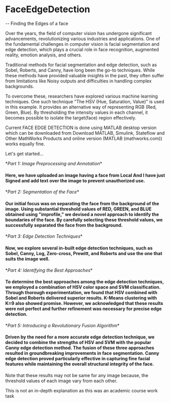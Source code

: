 # FaceEdgeDetection
-- Finding the Edges of a face

Over the years, the field of computer vision has undergone significant advancements, revolutionizing various industries and applications. One of the fundamental challenges in computer vision is facial segmentation and edge detection, which plays a crucial role in face recognition, augmented reality, emotion analysis, and others.

Traditional methods for facial segmentation and edge detection, such as Sobel, Roberts, and Canny, have long been the go-to techniques. While these methods have provided valuable insights in the past, they often suffer from limitations like Noisy outputs and difficulties in handling complex backgrounds.

To overcome these, researchers have explored various machine learning techniques. One such technique "The HSV (Hue, Saturation, Value)" is used in this example. It provides an alternative way of representing RGB (Red, Green, Blue). By thresholding the intensity values in each channel, it becomes possible to isolate the target(face) region effectively.

Current FACE EDGE DETECTION is done using MATLAB desktop version which can be downloaded from Download MATLAB, Simulink, Stateflow and Other MathWorks Products and online version (MATLAB (mathworks.com)) works equally fine.

Let's get started...

\**Part 1: Image Preprocessing and Annotation**
#### Here, we have uploaded an image having a face from Local And I have just Signed and add text over the image to prevent unauthorized use.


\**Part 2: Segmentation of the Face**
#### Our initial focus was on separating the face from the background of the image. Using substantial threshold values of RED, GREEN, and BLUE obtained using  "improfile," we devised a novel approach to identify the boundaries of the face. By carefully selecting these threshold values, we successfully separated the face from the background.


\**Part 3: Edge Detection Techniques**
#### Now, we explore several in-built edge detection techniques, such as Sobel, Canny, Log, Zero-cross, Prewitt, and Roberts and use the one that suits the image well. 


\**Part 4: Identifying the Best Approaches**

#### To determine the best approaches among the edge detection techniques, we employed a combination of HSV color space and SVM classification. Through thorough experimentation, we found that HSV combined with Sobel and Roberts delivered superior results. K-Means clustering with K=9 also showed promise. However, we acknowledged that these results were not perfect and further refinement was necessary for precise edge detection.

\**Part 5: Introducing a Revolutionary Fusion Algorithm**

#### Driven by the need for a more accurate edge detection technique, we decided to combine the strengths of HSV and SVM with the popular Canny edge detection method. The fusion of these three approaches resulted in groundbreaking improvements in face segmentation. Canny edge detection proved particularly effective in capturing fine facial features while maintaining the overall structural integrity of the face.

Note that these results may not be same for any image because, the threshold values of each image vary from each other.

This is not an in-depth explanation as this was an academic course work task
